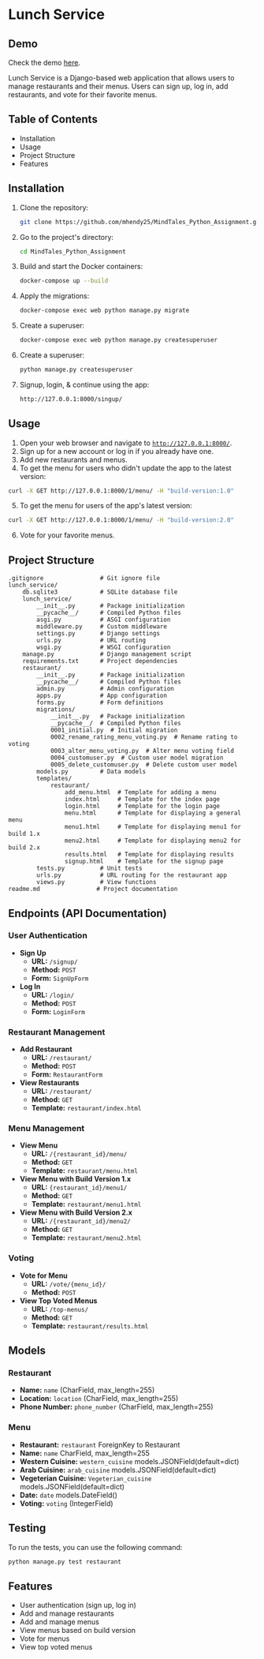 # Lunch Service

## Demo

Check the demo [here](https://drive.google.com/file/d/1CFDseob3imTJZVfnLJpcYdUkzX5Ik6xw/view?usp=sharing).

Lunch Service is a Django-based web application that allows users to manage restaurants and their menus. Users can sign up, log in, add restaurants, and vote for their favorite menus.

## Table of Contents

- Installation
- Usage
- Project Structure
- Features

## Installation

1. Clone the repository:

   ```sh
   git clone https://github.com/mhendy25/MindTales_Python_Assignment.git
   ```

2. Go to the project's directory:

   ```sh
   cd MindTales_Python_Assignment
   ```

3. Build and start the Docker containers:

   ```sh
   docker-compose up --build
   ```

4. Apply the migrations:

   ```sh
   docker-compose exec web python manage.py migrate
   ```

5. Create a superuser:

   ```sh
   docker-compose exec web python manage.py createsuperuser
   ```

6. Create a superuser:

   ```sh
   python manage.py createsuperuser
   ```

7. Signup, login, & continue using the app:
   ```sh
   http://127.0.0.1:8000/singup/
   ```

## Usage

1. Open your web browser and navigate to [`http://127.0.0.1:8000/`](http://127.0.0.1:8000/).
2. Sign up for a new account or log in if you already have one.
3. Add new restaurants and menus.
4. To get the menu for users who didn't update the app to the latest version:

```sh
curl -X GET http://127.0.0.1:8000/1/menu/ -H "build-version:1.0"
```

5. To get the menu for users of the app's latest version:

```sh
curl -X GET http://127.0.0.1:8000/1/menu/ -H "build-version:2.0"
```

6. Vote for your favorite menus.

## Project Structure

```plaintext
.gitignore                # Git ignore file
lunch_service/
    db.sqlite3            # SQLite database file
    lunch_service/
        __init__.py       # Package initialization
        __pycache__/      # Compiled Python files
        asgi.py           # ASGI configuration
        middleware.py     # Custom middleware
        settings.py       # Django settings
        urls.py           # URL routing
        wsgi.py           # WSGI configuration
    manage.py             # Django management script
    requirements.txt      # Project dependencies
    restaurant/
        __init__.py       # Package initialization
        __pycache__/      # Compiled Python files
        admin.py          # Admin configuration
        apps.py           # App configuration
        forms.py          # Form definitions
        migrations/
            __init__.py   # Package initialization
            __pycache__/  # Compiled Python files
            0001_initial.py  # Initial migration
            0002_rename_rating_menu_voting.py  # Rename rating to voting
            0003_alter_menu_voting.py  # Alter menu voting field
            0004_customuser.py  # Custom user model migration
            0005_delete_customuser.py  # Delete custom user model
        models.py         # Data models
        templates/
            restaurant/
                add_menu.html  # Template for adding a menu
                index.html     # Template for the index page
                login.html     # Template for the login page
                menu.html      # Template for displaying a general menu
                menu1.html     # Template for displaying menu1 for build 1.x
                menu2.html     # Template for displaying menu2 for build 2.x
                results.html   # Template for displaying results
                signup.html    # Template for the signup page
        tests.py          # Unit tests
        urls.py           # URL routing for the restaurant app
        views.py          # View functions
readme.md                # Project documentation
```

## Endpoints (API Documentation)

### User Authentication

- **Sign Up**
  - **URL:** `/signup/`
  - **Method:** `POST`
  - **Form:** `SignUpForm`
- **Log In**
  - **URL:** `/login/`
  - **Method:** `POST`
  - **Form:** `LoginForm`

### Restaurant Management

- **Add Restaurant**
  - **URL:** `/restaurant/`
  - **Method:** `POST`
  - **Form:** `RestaurantForm`
- **View Restaurants**
  - **URL:** `/restaurant/`
  - **Method:** `GET`
  - **Template:** `restaurant/index.html`

### Menu Management

- **View Menu**
  - **URL:** `/{restaurant_id}/menu/`
  - **Method:** `GET`
  - **Template:** `restaurant/menu.html`
- **View Menu with Build Version 1.x**
  - **URL:** `{restaurant_id}/menu1/`
  - **Method:** `GET`
  - **Template:** `restaurant/menu1.html`
- **View Menu with Build Version 2.x**
  - **URL:** `/{restaurant_id}/menu2/`
  - **Method:** `GET`
  - **Template:** `restaurant/menu2.html`

### Voting

- **Vote for Menu**
  - **URL:** `/vote/{menu_id}/`
  - **Method:** `POST`
- **View Top Voted Menus**
  - **URL:** `/top-menus/`
  - **Method:** `GET`
  - **Template:** `restaurant/results.html`

## Models

### Restaurant

- **Name:** `name` (CharField, max_length=255)
- **Location:** `location` (CharField, max_length=255)
- **Phone Number:** `phone_number` (CharField, max_length=255)

### Menu

- **Restaurant:** `restaurant` ForeignKey to Restaurant
- **Name:** `name` CharField, max_length=255
- **Western Cuisine:** `western_cuisine` models.JSONField(default=dict)
- **Arab Cuisine:** `arab_cuisine` models.JSONField(default=dict)
- **Vegeterian Cuisine:** `Vegeterian_cuisine` models.JSONField(default=dict)
- **Date:** `date` models.DateField()
- **Voting:** `voting` (IntegerField)

## Testing

To run the tests, you can use the following command:

```sh
python manage.py test restaurant
```

## Features

- User authentication (sign up, log in)
- Add and manage restaurants
- Add and manage menus
- View menus based on build version
- Vote for menus
- View top voted menus
